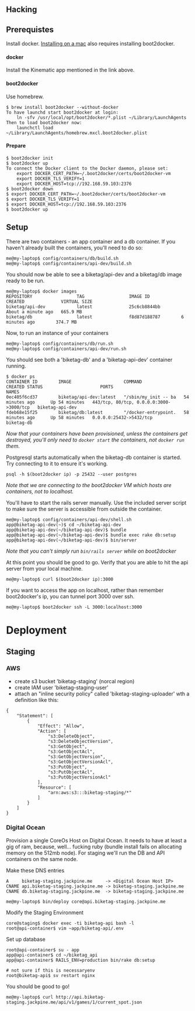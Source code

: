 Hacking
-------

Prerequistes
------------

Install docker. [Installing on a mac](https://docs.docker.com/installation/mac/)
also requires installing boot2docker.

#### docker

Install the Kinematic app mentioned in the link above.

#### boot2docker

Use homebrew.

```
$ brew install boot2docker --without-docker
To have launchd start boot2docker at login:
    ln -sfv /usr/local/opt/boot2docker/*.plist ~/Library/LaunchAgents
Then to load boot2docker now:
    launchctl load ~/Library/LaunchAgents/homebrew.mxcl.boot2docker.plist
```

#### Prepare

```
$ boot2docker init
$ boot2docker up
To connect the Docker client to the Docker daemon, please set:
    export DOCKER_CERT_PATH=~/.boot2docker/certs/boot2docker-vm
    export DOCKER_TLS_VERIFY=1
    export DOCKER_HOST=tcp://192.168.59.103:2376
$ boot2docker down
$ export DOCKER_CERT_PATH=~/.boot2docker/certs/boot2docker-vm
$ export DOCKER_TLS_VERIFY=1
$ export DOCKER_HOST=tcp://192.168.59.103:2376
$ boot2docker up
```

Setup
-----

There are two containers - an app container and a db container. If you
haven't already built the containers, you'll need to do so:

    me@my-laptop$ config/containers/db/build.sh
    me@my-laptop$ config/containers/api-dev/build.sh

You should now be able to see a biketag/api-dev and a biketag/db image ready
to be run.

    me@my-laptop$ docker images
    REPOSITORY                 TAG                 IMAGE ID            CREATED              VIRTUAL SIZE
    biketag/api-dev            latest              25c6cb8844bb        About a minute ago   665.9 MB
    biketag/db                 latest              f8d87d188787        6 minutes ago        374.7 MB


Now, to run an instance of your containers

    me@my-laptop$ config/containers/db/run.sh
    me@my-laptop$ config/containers/api-dev/run.sh

You should see both a 'biketag-db' and a 'biketag-api-dev' container running.

    $ docker ps
    CONTAINER ID        IMAGE                    COMMAND                CREATED STATUS                      PORTS                                     NAMES
    0ec405f6cd37        biketag/api-dev:latest   "/sbin/my_init -- ba   54 minutes ago      Up 54 minutes   443/tcp, 80/tcp, 0.0.0.0:3000->3000/tcp   biketag-api-dev
    fdeb68e15f25        biketag/db:latest        "/docker-entrypoint.   58 minutes ago      Up 58 minutes   0.0.0.0:25432->5432/tcp                   biketag-db

*Now that your containers have been provisioned, unless the containers
get destroyed, you'll only need to `docker start` the containers, not
`docker run` them.*

Postgresql starts automatically when the biketag-db container is
started. Try connecting to it to ensure it's working.

    psql -h $(boot2docker ip) -p 25432 --user postgres

*Note that we are connecting to the boot2docker VM which hosts are
containers, not to localhost.*

You'll have to start the rails server manually. Use the included server
script to make sure the server is accessible from outside the container.

    me@my-laptop$ config/containers/api-dev/shell.sh
    app@biketag-api-dev(~)$ cd ~/biketag-api-dev
    app@biketag-api-dev(~/biketag-api-dev)$ bundle
    app@biketag-api-dev(~/biketag-api-dev)$ bundle exec rake db:setup
    app@biketag-api-dev(~/biketag-api-dev)$ bin/server

*Note that you can't simply run `bin/rails server` while on boot2docker*

At this point you should be good to go. Verify that you are able to hit
the api server from your local machine.

    me@my-laptop$ curl $(boot2docker ip):3000

If you want to access the app on localhost, rather than remember
boot2docker's ip, you can tunnel port 3000 over ssh.

    me@my-laptop$ boot2docker ssh -L 3000:localhost:3000

Deployment
==========

Staging
-------

### AWS

 * create s3 bucket 'biketag-staging' (norcal region)
 * create IAM user 'biketag-staging-user'
 * attach an "inline security policy" called 'biketag-staging-uploader' wth a definition like this:
```
{
    "Statement": [
        {
            "Effect": "Allow",
            "Action": [
                "s3:DeleteObject",
                "s3:DeleteObjectVersion",
                "s3:GetObject",
                "s3:GetObjectAcl",
                "s3:GetObjectVersion",
                "s3:GetObjectVersionAcl",
                "s3:PutObject",
                "s3:PutObjectAcl",
                "s3:PutObjectVersionAcl"
            ],
            "Resource": [
                "arn:aws:s3:::biketag-staging/*"
            ]
        }
    ]
}
```


### Digital Ocean
Provision a single CoreOs Host on Digital Ocean. It needs to have at
least a gig of ram, because, well... fucking ruby (bundle install fails
on allocating memory on the 512mb node). For staging we'll run the DB
and API containers on the same node.

Make these DNS entries

    A     biketag-staging.jackpine.me     -> <Digital Ocean Host IP>
    CNAME api.biketag-staging.jackpine.me -> biketag-staging.jackpine.me
    CNAME db.biketag-staging.jackpine.me  -> biketag-staging.jackpine.me

    me@my-laptop$ bin/deploy core@api.biketag-staging.jackpine.me

Modify the Staging Environment

    core@staging$ docker exec -ti biketag-api bash -l
    root@api-container$ vim ~app/biketag-api/.env

Set up database

    root@api-container$ su - app
    app@api-container$ cd ~/biketag_api
    app@api-container$ RAILS_ENV=production bin/rake db:setup

    # not sure if this is necessaryenv
    root@biketag-api$ sv restart nginx

You should be good to go!

    me@my-laptop$ curl http://api.biketag-staging.jackpine.me/api/v1/games/1/current_spot.json

